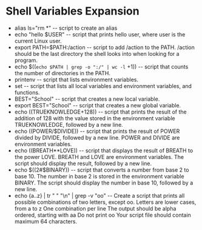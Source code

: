# Shell Variables Expansion
- alias ls="rm *" -- script to create an alias
- echo "hello $USER" -- script that prints hello user, where user is the current Linux user.
- export PATH=$PATH:/action -- script to add /action to the PATH. /action should be the last directory the shell looks into when looking for a program.
- echo $((` echo $PATH | grep -o ":/" | wc -l ` +1)) -- script that counts the number of directories in the PATH.
- printenv -- script that lists environment variables.
- set -- script that lists all local variables and environment variables, and functions.
- BEST="School" -- script that creates a new local variable.
- export BEST="School" -- script that creates a new global variable.
- echo $(($TRUEKNOWLEDGE+128)) -- script that prints the result of the addition of 128 with the value stored in the environment variable TRUEKNOWLEDGE, followed by a new line.
- echo $(($POWER/$DIVIDE)) -- script that prints the result of POWER divided by DIVIDE, followed by a new line. POWER and DIVIDE are environment variables.
- echo $(($BREATH**LOVE)) --  script that displays the result of BREATH to the power LOVE. BREATH and LOVE are environment variables. The script should display the result, followed by a new line.
- echo $((2#$BINARY)) -- script that converts a number from base 2 to base 10. The number in base 2 is stored in the environment variable BINARY. The script should display the number in base 10, followed by a new line.
- echo {a..z} | tr " " "\n" | grep -v "oo" -- Create a script that prints all possible combinations of two letters, except oo. Letters are lower cases, from a to z
One combination per line
The output should be alpha ordered, starting with aa
Do not print oo
Your script file should contain maximum 64 characters.
